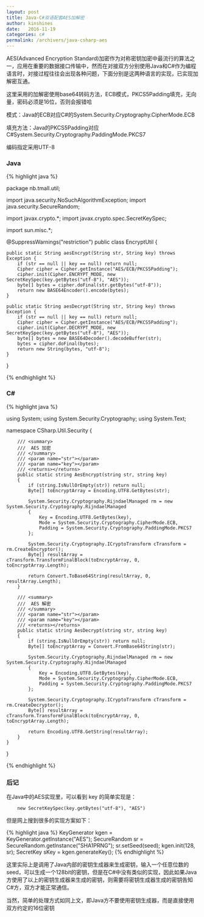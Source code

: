 ```yaml
---
layout: post
title: Java-C#双语配套AES加解密
author: kinshines
date:   2016-11-19
categories: c#
permalink: /archivers/java-csharp-aes
---
```


<p class="lead">AES(Advanced Encryption Standard)加密作为对称密钥加密中最流行的算法之一，应用在重要的数据接口传输中，然而在对接双方分别使用Java和C#作为编程语言时，对接过程往往会出现各种问题，下面分别是这两种语言的实现，已实现加解密互通。</p>

这里采用的加解密使用base64转码方法，ECB模式，PKCS5Padding填充，无向量，密码必须是16位，否则会报错哈

模式：Java的ECB对应C#的System.Security.Cryptography.CipherMode.ECB

填充方法：Java的PKCS5Padding对应C#System.Security.Cryptography.PaddingMode.PKCS7

编码指定采用UTF-8

### Java

{% highlight java %}

package nb.tmall.util;

import java.security.NoSuchAlgorithmException;
import java.security.SecureRandom;

import javax.crypto.*;
import javax.crypto.spec.SecretKeySpec;

import sun.misc.*;

@SuppressWarnings("restriction")
public class EncryptUtil {

    public static String aesEncrypt(String str, String key) throws Exception {
        if (str == null || key == null) return null;
        Cipher cipher = Cipher.getInstance("AES/ECB/PKCS5Padding");
        cipher.init(Cipher.ENCRYPT_MODE, new SecretKeySpec(key.getBytes("utf-8"), "AES"));
        byte[] bytes = cipher.doFinal(str.getBytes("utf-8"));
        return new BASE64Encoder().encode(bytes);
    }

    public static String aesDecrypt(String str, String key) throws Exception {
        if (str == null || key == null) return null;
        Cipher cipher = Cipher.getInstance("AES/ECB/PKCS5Padding");
        cipher.init(Cipher.DECRYPT_MODE, new SecretKeySpec(key.getBytes("utf-8"), "AES"));
        byte[] bytes = new BASE64Decoder().decodeBuffer(str);
        bytes = cipher.doFinal(bytes);
        return new String(bytes, "utf-8");
    }
}

{% endhighlight %}


### C\#

{% highlight java %}

using System;
using System.Security.Cryptography;
using System.Text;

namespace CSharp.Util.Security
{
   
        /// <summary>
        ///  AES 加密
        /// </summary>
        /// <param name="str"></param>
        /// <param name="key"></param>
        /// <returns></returns>
        public static string AesEncrypt(string str, string key)
        {
            if (string.IsNullOrEmpty(str)) return null;
            Byte[] toEncryptArray = Encoding.UTF8.GetBytes(str);

            System.Security.Cryptography.RijndaelManaged rm = new System.Security.Cryptography.RijndaelManaged
            {
                Key = Encoding.UTF8.GetBytes(key),
                Mode = System.Security.Cryptography.CipherMode.ECB,
                Padding = System.Security.Cryptography.PaddingMode.PKCS7
            };

            System.Security.Cryptography.ICryptoTransform cTransform = rm.CreateEncryptor();
            Byte[] resultArray = cTransform.TransformFinalBlock(toEncryptArray, 0, toEncryptArray.Length);

            return Convert.ToBase64String(resultArray, 0, resultArray.Length);
        }

        /// <summary>
        ///  AES 解密
        /// </summary>
        /// <param name="str"></param>
        /// <param name="key"></param>
        /// <returns></returns>
        public static string AesDecrypt(string str, string key)
        {
            if (string.IsNullOrEmpty(str)) return null;
            Byte[] toEncryptArray = Convert.FromBase64String(str);

            System.Security.Cryptography.RijndaelManaged rm = new System.Security.Cryptography.RijndaelManaged
            {
                Key = Encoding.UTF8.GetBytes(key),
                Mode = System.Security.Cryptography.CipherMode.ECB,
                Padding = System.Security.Cryptography.PaddingMode.PKCS7
            };

            System.Security.Cryptography.ICryptoTransform cTransform = rm.CreateDecryptor();
            Byte[] resultArray = cTransform.TransformFinalBlock(toEncryptArray, 0, toEncryptArray.Length);

            return Encoding.UTF8.GetString(resultArray);
        }
    }
}

{% endhighlight %}

### 后记

在Java中的AES实现里，可以看到 key 的简单实现是：

        new SecretKeySpec(key.getBytes("utf-8"), "AES")
      
但是网上搜到很多的实现方案如下：

{% highlight java %}
        KeyGenerator kgen = KeyGenerator.getInstance("AES");
        SecureRandom sr = SecureRandom.getInstance("SHA1PRNG");
        sr.setSeed(seed);
        kgen.init(128, sr);
        SecretKey sKey = kgen.generateKey();
{% endhighlight %}

这里实际上是调用了Java内部的密钥生成器来生成密钥，输入一个任意位数的seed，可以生成一个128bit的密钥，但是在C#中没有类似的实现，因此如果Java方使用了以上的密钥生成器来生成的密钥，则需要将密钥生成器生成的密钥告知C#方，双方才能正常通信。

当然，简单的处理方式如同上文，即Java方不要使用密钥生成器，而是直接使用双方约定的16位密钥